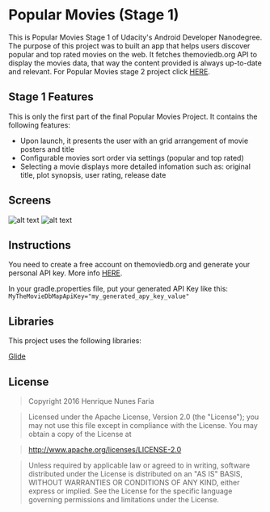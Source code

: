 Popular Movies (Stage 1)
======

This is Popular Movies Stage 1 of Udacity's Android Developer Nanodegree.
The purpose of this project was to built an app that helps users discover popular and top rated movies on the web.
It fetches themoviedb.org API to display the movies data, that way the content provided is always up-to-date and relevant.
For Popular Movies stage 2 project click [HERE](https://github.com/henriquenfaria/popular-movies-stage-2).



Stage 1 Features
-----

This is only the first part of the final Popular Movies Project.
It contains the following features:

- Upon launch, it presents the user with an grid arrangement of movie posters and title
- Configurable movies sort order via settings (popular and top rated)
- Selecting a movie displays more detailed infomation such as: original title, plot synopsis, user rating, release date

Screens
------

![alt text](https://github.com/henriquenfaria/popular-movies-stage-1/blob/master/art/Stage1_Main.png "Main movies screen")
![alt text](https://github.com/henriquenfaria/popular-movies-stage-1/blob/master/art/Stage1_Detail.png "Detail screen")


Instructions
------

You need to create a free account on themoviedb.org and generate your personal API key. More info [HERE](https://www.themoviedb.org/documentation/api).

In your gradle.properties file, put your generated API Key like this: `MyTheMovieDbMapApiKey="my_generated_apy_key_value"`




Libraries
------

This project uses the following libraries:

[Glide](https://github.com/bumptech/glide)




License
------

> Copyright 2016 Henrique Nunes Faria

> Licensed under the Apache License, Version 2.0 (the "License"); you may not use this file except in compliance with the License. You may obtain a copy of the License at

> http://www.apache.org/licenses/LICENSE-2.0

> Unless required by applicable law or agreed to in writing, software distributed under the License is distributed on an "AS IS" BASIS, WITHOUT WARRANTIES OR CONDITIONS OF ANY KIND, either express or implied. See the License for the specific language governing permissions and limitations under the License.
